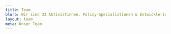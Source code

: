 ```yaml
---
title: Team
blurb: Wir sind 33 Aktivistinnen, Policy-Spezialistinnen & Entwicklerinnen
layout: team
meta: Unser Team
---
```

